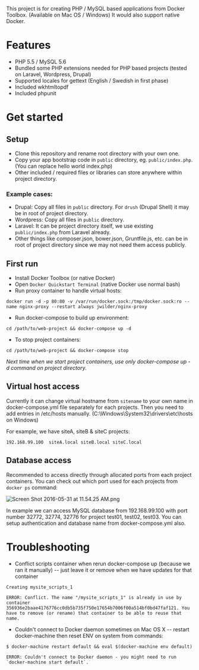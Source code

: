 This project is for creating PHP / MySQL based applications from Docker Toolbox. (Available on Mac OS / Windows)
It would also support native Docker.

# Features

- PHP 5.5 / MySQL 5.6
- Bundled some PHP extensions needed for PHP based projects (tested on Laravel, Wordpress, Drupal)
- Supported locales for gettext (English / Swedish in first phase)
- Included wkhtmltopdf
- Included phpunit

# Get started

## Setup

- Clone this repository and rename root directory with your own one.
- Copy your app bootstrap code in `public` directory, eg. `public/index.php`. (You can replace hello world index.php)
- Other included / required files or libraries can store anywhere within project directory.

### Example cases:

- Drupal: Copy all files in `public` directory. For `drush` (Drupal Shell) it may be in root of project directory.
- Wordpress: Copy all files in `public` directory.
- Laravel: It can be project directory itself, we use existing `public/index.php` from Laravel already.
- Other things like composer.json, bower.json, Gruntfile.js, etc. can be in root of project directory since we may not need them access publicly.

## First run

- Install Docker Toolbox (or native Docker)
- Open `Docker Quickstart Terminal` (native Docker use normal bash)
- Run proxy container to handle virtual hosts:
```
docker run -d -p 80:80 -v /var/run/docker.sock:/tmp/docker.sock:ro --name nginx-proxy --restart always jwilder/nginx-proxy
```
- Run docker-compose to build up environment:
```
cd /path/to/web-project && docker-compose up -d
```
- To stop project containers:
```
cd /path/to/web-project && docker-compose stop
```

*Next time when we start project containers, use only docker-compose up -d command on project directory.*

## Virtual host access

Currently it can change virtual hostname from `sitename` to your own name in docker-compose.yml file separately for each projects.
Then you need to add entries in /etc/hosts manually. (C:\Windows\System32\drivers\etc\hosts on Windows)

For example, we have siteA, siteB & siteC projects:

```
192.168.99.100  siteA.local siteB.local siteC.local
```

## Database access

Recommended to access directly through allocated ports from each project containers. You can check out which port used for each projects from `docker ps` command:

![Screen Shot 2016-05-31 at 11.54.25 AM.png](https://bitbucket.org/repo/xag7ER/images/828171332-Screen%20Shot%202016-05-31%20at%2011.54.25%20AM.png)

In example we can access MySQL database from 192.168.99.100 with port number 32772, 32774, 32776 for project test01, test02, test03. You can setup authentication and database name from docker-compose.yml also.

# Troubleshooting

- Conflict scripts container when rerun docker-compose up (because we ran it manually) -- just leave it or remove when we have updates for that container

```
Creating mysite_scripts_1

ERROR: Conflict. The name "/mysite_scripts_1" is already in use by container 356936e2baae4176776cc0db5b735f750e17654b7006f00a514bf0bd47faf121. You have to remove (or rename) that container to be able to reuse that name.
```

- Couldn't connect to Docker daemon sometimes on Mac OS X -- restart docker-machine then reset ENV on system from commands:

```
$ docker-machine restart default && eval $(docker-machine env default)
```

```
ERROR: Couldn't connect to Docker daemon - you might need to run `docker-machine start default`.
```